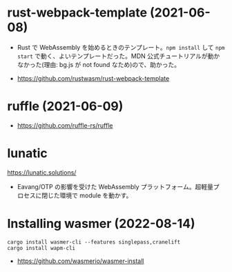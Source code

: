 
# rust-webpack-template (2021-06-08)
* Rust で WebAssembly を始めるときのテンプレート。`npm install` して `npm start` で動く、よいテンプレートだった。MDN 公式チュートリアルが動かなかった(理由: bg.js が not found なため)ので、助かった。

* https://github.com/rustwasm/rust-webpack-template

# ruffle (2021-06-09)

* https://github.com/ruffle-rs/ruffle

# lunatic
https://lunatic.solutions/
* Eavang/OTP の影響を受けた WebAssembly プラットフォーム。超軽量プロセスに閉じた環境で module を動かす。

# Installing wasmer (2022-08-14)

```
cargo install wasmer-cli --features singlepass,cranelift
cargo install wapm-cli
```

* https://github.com/wasmerio/wasmer-install
